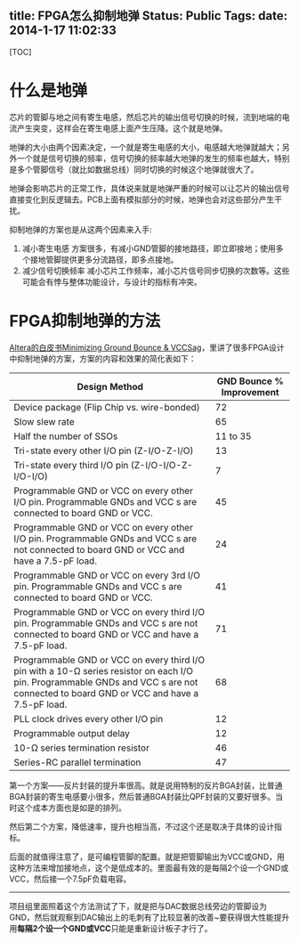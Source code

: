 title: FPGA怎么抑制地弹
Status: Public
Tags: 
date: 2014-1-17 11:02:33
---

[TOC]

# 什么是地弹

芯片的管脚与地之间有寄生电感，然后芯片的输出信号切换的时候，流到地端的电流产生突变，这样会在寄生电感上面产生压降。这个就是地弹。

地弹的大小由两个因素决定，一个就是寄生电感的大小，电感越大地弹就越大；另外一个就是信号切换的频率，信号切换的频率越大地弹的发生的频率也越大，特别是多个管脚信号（就比如数据总线）同时切换的时候这个地弹就很大了。

<!--more-->

地弹会影响芯片的正常工作，具体说来就是地弹严重的时候可以让芯片的输出信号直接变化到反逻辑去。PCB上面有模拟部分的时候，地弹也会对这些部分产生干扰。

抑制地弹的方案也是从这两个因素来入手:

1. 减小寄生电感
方案很多，有减小GND管脚的接地路径，即立即接地；使用多个接地管脚提供更多分流路径，即多点接地。
1. 减少信号切换频率
减小芯片工作频率，减小芯片信号同步切换的次数等。这些可能会有悖与整体功能设计，与设计的指标有冲突。

# FPGA抑制地弹的方法

[Altera的白皮书Minimizing Ground Bounce & VCCSag](http://www.altera.com.cn/literature/wp/wp_grndbnce.pdf)，里讲了很多FPGA设计中抑制地弹的方案，方案的内容和效果的简化表如下：

Design Method|GND Bounce % Improvement  
---|---
 Device package (Flip Chip vs. wire-bonded)|72               
 Slow slew rate|65
 Half the number of SSOs|11 to 35       
 Tri-state every other I/O pin (Z-I/O-Z-I/O)|13               
 Tri-state every third I/O pin (Z-I/O-I/O-Z-I/O-I/O)|7                
 Programmable GND or VCC on every other I/O pin. Programmable GNDs and VCC s are connected to board GND or VCC.|45               
 Programmable GND or VCC on every other I/O pin. Programmable GNDs and VCC s are not connected to board GND or VCC and have a 7.5-pF load.|24 
 Programmable GND or VCC on every 3rd I/O pin. Programmable GNDs and VCC s are connected to board GND or VCC.|41 
 Programmable GND or VCC on every third I/O pin. Programmable GNDs and VCC s are not connected to board GND or VCC and have a 7.5-pF load.|71 
 Programmable GND or VCC on every third I/O pin with a 10-Ω series resistor on each I/O pin. Programmable GNDs and VCC s are not connected to board GND or VCC and have a 7.5-pF load.|68               
 PLL clock drives every other I/O pin|12               
 Programmable output delay|12               
 10-Ω series termination resistor|46               
 Series-RC parallel termination|47               

第一个方案——反片封装的提升率很高。就是说用特制的反片BGA封装，比普通BGA封装的寄生电感要小很多，然后普通BGA封装比QPF封装的又要好很多。当时这个成本方面也是如是的排列。

然后第二个方案，降低速率，提升也相当高，不过这个还是取决于具体的设计指标。

后面的就值得注意了，是可编程管脚的配置。就是把管脚输出为VCC或GND，用这种方法来增加接地点，这个是低成本的。里面最有效的是每隔2个设一个GND或VCC，然后接一个7.5pF负载电容。

-----

项目组里面照着这个方法测试了下，就是把与DAC数据总线旁边的管脚设为GND，然后就观察到DAC输出上的毛刺有了比较显著的改善~要获得很大性能提升用**每隔2个设一个GND或VCC**只能是重新设计板子才行了。

